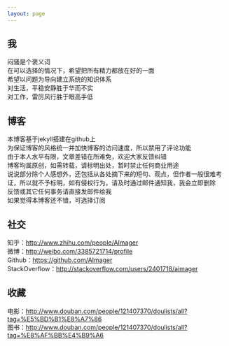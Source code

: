 ```yaml
---
layout: page
---
```


## 我

闷骚是个褒义词  </br>
在可以选择的情况下，希望把所有精力都放在好的一面  </br>
希望以问题为导向建立系统的知识体系   </br>
对生活，平稳安静胜于华而不实  </br>
对工作，雷厉风行胜于眼高手低

## 博客

本博客基于jekyll搭建在github上   </br>
为保证博客的风格统一并加快博客的访问速度，所以禁用了评论功能 </br>
由于本人水平有限，文章差错在所难免，欢迎大家反馈纠错  </br>
博客均属原创，如需转载，请标明出处，暂时禁止任何商业用途  </br>
说说部分除个人感想外，还包括从各处摘下来的短句、观点，但作者一般很难考证，所以就不予标明，如有侵权行为，请及时通过邮件通知我，我会立即删除  </br>
反馈或其它任何事务请直接发邮件给我 <a href=mailto:funcemail@163.com><i class="fa fa-mail-reply"></i></a> </br>
如果觉得本博客还不错，可选择订阅 <a href="/atom.xml"><i class="fa fa-rss"></i></a>

## 社交

知乎：<http://www.zhihu.com/people/AImager> </br>
微博：<http://weibo.com/3385721714/profile> </br>
Github：<https://github.com/AImager> </br>
StackOverflow：<http://stackoverflow.com/users/2401718/aimager>

## 收藏

电影：<http://www.douban.com/people/121407370/doulists/all?tag=%E5%BD%B1%E8%A7%86></br>
图书：<http://www.douban.com/people/121407370/doulists/all?tag=%E8%AF%BB%E4%B9%A6></br>
